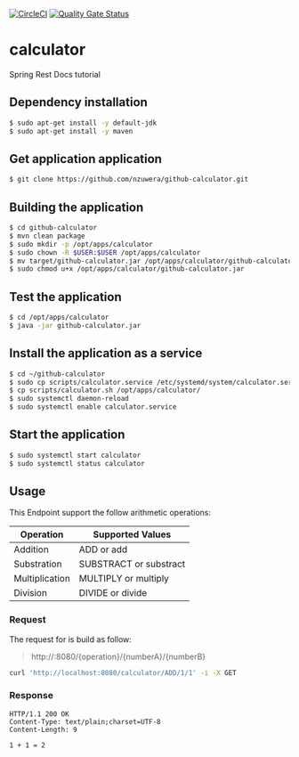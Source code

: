 [![CircleCI](https://circleci.com/gh/nzuwera/github-calculator.svg?style=svg)](https://circleci.com/gh/nzuwera/github-calculator) [![Quality Gate Status](https://sonarcloud.io/api/project_badges/measure?project=nzuwera_github-calculator&metric=alert_status)](https://sonarcloud.io/dashboard?id=nzuwera_github-calculator)
# calculator
Spring Rest Docs tutorial

## Dependency installation

```sh 
$ sudo apt-get install -y default-jdk
$ sudo apt-get install -y maven
```

## Get application application
```sh
$ git clone https://github.com/nzuwera/github-calculator.git
```

## Building the application
```sh 
$ cd github-calculator
$ mvn clean package
$ sudo mkdir -p /opt/apps/calculator
$ sudo chown -R $USER:$USER /opt/apps/calculator
$ mv target/github-calculator.jar /opt/apps/calculator/github-calculator.jar
$ sudo chmod u+x /opt/apps/calculator/github-calculator.jar
```

## Test the application
```sh
$ cd /opt/apps/calculator
$ java -jar github-calculator.jar
```

## Install the application as a service
```sh
$ cd ~/github-calculator
$ sudo cp scripts/calculator.service /etc/systemd/system/calculator.service
$ cp scripts/calculator.sh /opt/apps/calculator/
$ sudo systemctl daemon-reload
$ sudo systemctl enable calculator.service
```

## Start the application
```sh
$ sudo systemctl start calculator
$ sudo systemctl status calculator
```

## Usage 
This Endpoint support the follow arithmetic operations:

| Operation | Supported Values |
| --------- | --------------- |
| Addition | ADD or add |
| Substration | SUBSTRACT or substract |
| Multiplication | MULTIPLY or multiply |
| Division | DIVIDE or divide |

### Request

The request for is build as follow:
> http://<HOST>:8080/{operation}/{numberA}/{numberB}
```sh
curl 'http://localhost:8080/calculator/ADD/1/1' -i -X GET 
```
### Response
```http
HTTP/1.1 200 OK
Content-Type: text/plain;charset=UTF-8
Content-Length: 9

1 + 1 = 2
```
